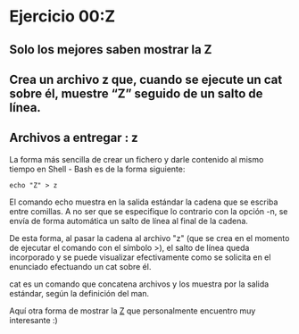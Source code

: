 # Ejercicio 00:Z
## Solo los mejores saben mostrar la Z

## Crea un archivo z que, cuando se ejecute un cat sobre él, muestre “Z” seguido de un salto de línea.

## Archivos a entregar : z

La forma más sencilla de crear un fichero y darle contenido al mismo tiempo en Shell - Bash es de la forma siguiente:

`echo "Z" > z`

El comando echo muestra en la salida estándar la cadena que se escriba entre comillas. A no ser que se especifique lo contrario con la opción -n, se envía de forma automática un salto de línea al final de la cadena.

De esta forma, al pasar la cadena al archivo "z" (que se crea en el momento de ejecutar el comando con el símbolo >), el salto de línea queda incorporado y se puede visualizar efectivamente como se solicita en el enunciado efectuando un cat sobre él.

cat es un comando que concatena archivos y los muestra por la salida estándar, según la definición del man.


Aquí otra forma de mostrar la [Z](https://www.youtube.com/watch?v=MR7xA2JbNCQ) que personalmente encuentro muy interesante :)
